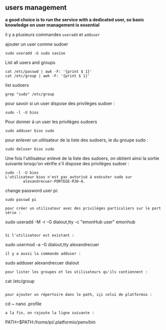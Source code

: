 ## users management

**a good choice is to run the service with a dedicated user, so basic knowledge on user management is essential**

il y a plusieurs commandes  `useradd` et `adduser`

ajouter un user comme sudoer

```
sudo useradd -G sudo savine
```

List all users and groups
```
cat /etc/passwd | awk -F: '{print $ 1}'
cat /etc/group | awk -F: '{print $ 1}'
```
list sudoers
```
grep "sudo" /etc/group
```
pour savoir si un user dispose des privilèges sudoer :
```
sudo -l -U bios
```
Pour donner à un user les privilèges sudoers
```
sudo adduser bios sudo
```

pour enlever un utilisateur de la liste des sudoers, ie du groupe sudo :
```
sudo deluser bios sudo
```
Une fois l'utilisateur enlevé de la liste des sudoers, on obtient ainsi la sortie suivante lorsqu'on vérifie s'il dispose des privilèges sudoer :
```
sudo -l -U bios
L'utilisateur bios n'est pas autorisé à exécuter sudo sur
        alexandrecuer-PORTEGE-R30-A.
```
change password user pi:
```
sudo passwd pi

pour créer un utilisateur avec des privilèges particuliers sur le port série : 
```
sudo useradd -M -r -G dialout,tty -c "emonHub user" emonhub
```

Si l'utilisateur est existant : 
```
sudo usermod -a -G dialout,tty alexandrecuer
```
il y a aussi la commande adduser :
```
sudo adduser alexandrecuer dialout
```
pour lister les groupes et les utilisateurs qu'ils contiennent :
```
cat /etc/group
```

pour ajouter un répertoire dans le path, içi celui de platformio :
```
cd ~
nano .profile
```
a la fin, on rajoute la ligne suivante :

```
PATH=$PATH:/home/pi/.platformio/penv/bin
```
